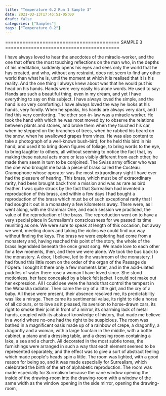```yaml
---
title: "Temperature 0.2 Run 1 Sample 3"
date: 2021-03-13T17:45:51-05:00
draft: false
categories: ["Samples"]
tags: ["Temperature 0.2"]
---
```


======================================== SAMPLE 3 ========================================

I have always loved to hear the anecdotes of the miracle-worker, and the one that offers the most touching reflections on the man who, in the depths of his meditation, suddenly opens his eyes and sees only the world that he has created, and who, without any restraint, does not seem to find any other world than what he is, until the moment at which it is realised that it is his reality. And the one thing I always knew about was that he would put his head on his hands. Hands were very easily his alone words. He used to say: Hands are such a beautiful thing, even in my dream, and yet I have everything to say on this subject. I have always loved the simple, and the hand is so very comforting. I have always loved the way he looks at his hands, very fondly. When he speaks, his hands are always very dark, and I find this very comforting.
The other son-in-law was a miracle worker. He took the hand with which he was most moved by to observe the relations between plants and stones, and broke them when they touched his car, when he stepped on the branches of trees, when he rubbed his beard on the snow, when he swallowed grapes from vines. He was also content to take a photograph of a well-known bush-bird, for he held this bird in his hand, and used it to bring down figures of foliage, to bring words to the eye, to bring laughter to others, all without seeming to notice the fact that, by making these natural acts more or less visibly different from each other, he made them seem in turn to be conjoined.
The Swiss army officer who was the one who brought me back a piece of brass called the Cocteau Gramophone whose operator was the most extraordinary sight I have ever had the pleasure of hearing. This brass, which must be of extraordinary rarity, had been brought back from a mission and was as rare as bird feather. I was quite struck by the fact that Surrealism had invented a reproduction of this brass, and within a few days I had bought a reproduction of the brass which must be of such exceptional rarity that I had sought it out in a monastery a few kilometers away. There were, as I went along, with me Grammar One, and each session we practiced, the value of the reproduction of the brass. The reproduction went on to have a very special place in Surrealism's consciousness for we passed its time reuniting as one. We were sure to speak at length of this occasion, but away we went, meeting doors and taking the violins we could find our way without finding the keys. The brass we were exploring had come from a monastery and, having reached this point of the story, the whole of the brass legendaled beneath the once great song. We made love to each other for a few moments, then, and then we were alone. We took the bus back to the monastery. A door, I believe, led to the washroom of the monastery. I had found this little room on the order of the organ of the Passage de l'Opera. I sought it there only a few moments later, and in the acid-ulated puddles of water there rose a woman I have loved since. She stood motionless, her face concealed by a black felt jacket. I could not make out her expression. All I could see were the hands that control the tempest in the Wabasha radiator. Then came the cry of a little girl, and the cry of a baby. All these were present, their absence resolved me, its predictability was like a mirage. Then came its sentimental value, its right to ride a horse of all colours, or to love as it pleased, its aversion to horse-drawn cars, its right to smoke their joint in front of a mirror, its charming lack of metal hands, coupled with its abstract knowledge of history, that made me believe in a world where no-one had the right to be suspicious. 
The room was bathed in a magnificent oasis made up of a rainbow of crepe, a dragonfly, a dragonfly and a woman, with a large fountain in the middle, with a bottle cabinet, a piano and a dressing table, and a dressing room containing a lake, a sea and a church. All decorated in the most subtle tones, the furnishings were arranged in such a way that each element seemed to be represented separately, and the effect was to give a sort of abstract feeling which made people's heads spin a little. 
The room was lighted, with a good reason for being so, and it was made especially for Surrealism, which celebrated the birth of the art of alphabetic reproduction. 
The room was made especially for Surrealism because the cane window opening the inside of the drawing-room into the drawing-room with a window of the same width as the window opening in the side mirror, opening the drawing-room,